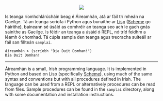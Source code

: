 
<p align="center">
  <img src="aireamhan.png">
</p>

Is teanga ríomhchlárúcháin beag é Áireamhán, atá ar fáil trí mheán na Gaeilge.  Tá an teanga scríofa i Python agus bunaithe ar [Lisp](https://en.wikipedia.org/wiki/Lisp_(programming_language)) ([Scheme](http://norvig.com/lispy.html) go háirithe), baineann sé úsáid as comhréir an teanga seo ach le gach gnás sainithe as Gaeilge. Is féidir an teanga a úsáid ó REPL, nó tríd feidhm a léamh ó chomhad. Tá cúpla sampla den teanga agus treoracha suiteáil ar fáil san fillteán ```samplaí```.


```
áireamhán > (scríobh "Dia Duit Domhan!")
Dia Duit Domhan!
```

---

Áireamhán is a small, Irish programming language. It is implemented in Python and based on Lisp (specifically [Scheme](http://norvig.com/lispy.html)), using much of the same syntax and conventions but with all procedures defined in Irish. The language can be used from a REPL or alternatively procedures can be read from files. Sample procedures can be found in the ```samplaí``` directory, along with some documentation and installation instructions.
